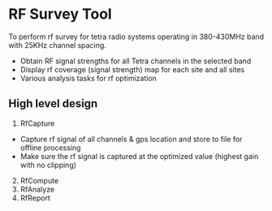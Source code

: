 # RF Survey Tool 

To perform rf survey for tetra radio systems operating in 380-430MHz band with 25KHz channel spacing.
- Obtain RF signal strengths for all Tetra channels in the selected band
- Display rf coverage (signal strength) map for each site and all sites
- Various analysis tasks for rf optimization

## High level design
1. RfCapture
- Capture rf signal of all channels & gps location and store to file for offline processing
- Make sure the rf signal is captured at the optimized value (highest gain with no clipping)
2. RfCompute
3. RfAnalyze
4. RfReport

